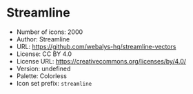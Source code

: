 # Streamline

- Number of icons: 2000
- Author: Streamline
- URL: https://github.com/webalys-hq/streamline-vectors
- License: CC BY 4.0
- License URL: https://creativecommons.org/licenses/by/4.0/
- Version: undefined
- Palette: Colorless
- Icon set prefix: `streamline`
